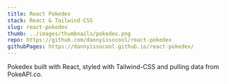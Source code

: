 ```yaml
---
title: React Pokedex
stack: React & Tailwind-CSS
slug: react-pokedex
thumb: ../images/thumbnails/pokedex.png
repo: https://github.com/dannyissocool/react-pokedex
githubPages: https://dannyissocool.github.io/react-pokedex/
---
```


Pokedex built with React, styled with Tailwind-CSS and pulling data from PokeAPI.co.

